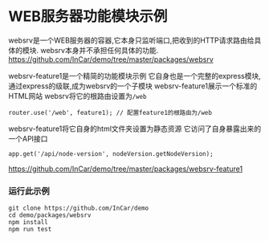 # WEB服务器功能模块示例

websrv是一个WEB服务器的容器,它本身只监听端口,把收到的HTTP请求路由给具体的模块.
websrv本身并不承担任何具体的功能.
<https://github.com/InCar/demo/tree/master/packages/websrv>

websrv-feature1是一个精简的功能模块示例
它自身也是一个完整的express模块,通过express的级联,成为websrv的一个子模块
websrv-feature1展示一个标准的HTML网站
websrv将它的根路由设置为`/web`

`
router.use('/web', feature1); // 配置feature1的根路由为/web
`

websrv-feature1将它自身的html文件夹设置为静态资源
它访问了自身暴露出来的一个API接口

`
app.get('/api/node-version', nodeVersion.getNodeVersion);
`

<https://github.com/InCar/demo/tree/master/packages/websrv-feature1>

### 运行此示例

```
git clone https://github.com/InCar/demo
cd demo/packages/websrv
npm install
npm run test
```
